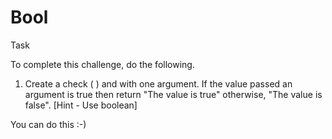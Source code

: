 # Bool

Task

To complete this challenge, do the following.

1. Create a check ( ) and with one argument. If the value passed an argument is true then return "The value is true" otherwise, "The value is false". [Hint - Use boolean]

You can do this :-)

